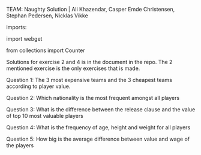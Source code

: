 TEAM: Naughty Solution | Ali Khazendar, Casper Emde Christensen, Stephan Pedersen, Nicklas Vikke


imports:

import webget

from collections import Counter


Solutions for exercise 2 and 4 is in the document in the repo. The 2 mentioned exercise is the only exercises that is made.

Question 1: The 3 most expensive teams and the 3 cheapest teams according to player value.

Question 2: Which nationality is the most frequent amongst all players

Question 3: What is the difference between the release clause and the value of top 10 most valuable players

Question 4: What is the frequency of age, height and weight for all players

Question 5: How big is the average difference between value and wage of the players
